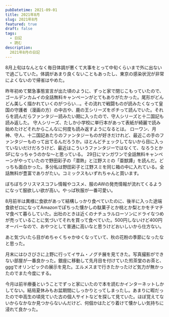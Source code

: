 ```yaml
---
pubDatetime: 2021-09-01
title: 2021年8月
slug: 2021年8月
featured: true
draft: false
tags:
  - 日記
  - 読む
description:
  2021年8月の日記
---
```


8月上旬はなんとなく毎日体調が悪くて大事をとって中旬くらいまで外に出ないで過ごしていた。体調があまり良くないこともあったし、東京の感染状況が非常によくないので帰省はやめた。

昨年初めて緊急事態宣言が出た頃のように、ずっと家で閉じこもっていたので、ゴールデンカムイの全話無料キャンペーンがとてもありがたかった。尾形がどんどん美しく描かれていくのがつらい…。その流れで戦闘ものが読みたくなって皇国の守護者（漫画の方）の中古や、鹿の王シリーズをポチって読んでいた。それらを読んだらファンタジー読みたい期に入ったので、守人シリーズと十二国記も読み返した。
守人シリーズ、たしか小学校に単行本があって表紙が綺麗で読み始めたけどそれからこんなに何度も読み返すようになるとは。
ローワン、月神、守人、十二国記あたりのファンタジーものが好きだけれど、最近この手のファンタジーものって出てるんだろうか。ほとんどチェックしてないから目に入っていないだけだろうけど、最近はこういうファンタジーではなくて、なろうとかSFになっちゃうのかな〜と思っている。
29日にマンガワンで全話無料キャンペーンがやっていたので野田彩子の「潜熱」と江野スミの「亜獣譚」を読んだ。どっちも面白かった。多分私は野田彩子と江野スミを同じ箱の中に入れている。全話無料が豊富でありがたい。コミックスもいずれちゃんと買います。

ぼちぼちクリスマスコフレ情報やコスメ、服のAWの発売情報が流れてくるようになって服欲しい欲が高い。やっぱ秋服が一番可愛い。

8月前半は異様に食欲があって結構しっかり食べていたのに、後半に入った途端食欲ゼロになってAmazonでぽちった懐かしの駄菓子とか桃とか梨とかをチマチマ食べて暮らしていた。出社のときは近くのナチュラルローソンにドライなつめが売っていることに気づいてそれを買って食べていた。500円しないけど400円オーバーなので、おやつとして普通に高いなと思うけどおいしいから仕方ない。

あと気づいたら目がめちゃくちゃかゆくなっていて、秋の花粉の季節になったなと思った。

月末にはひさびさに上野に行ってイサム・ノグチ展を見てきた。写真撮影ができない部屋が一番良かった。銀座に移動して先月目を付けていた煎茶堂のお茶と、gggでオリンピックの展示を見た。エルメスまで行きたかったけど気力が無かったのでまた今度にする。

今月は前半療養ということでずっと家にいたので本を読むかインターネットしかしてない。結局夏休みもお盆期間にしっかりとってしまったし。あまりに暇だったので中高生の頃見ていた古の個人サイトなどを探して見ていた。ほぼ覚えてないからなかなか見つからないんだけど、何個かはたどり着けて懐かしい気持ちに浸れて良かった。
